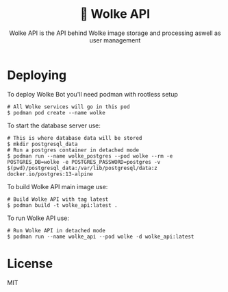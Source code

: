 <div align="center">
    <h1>💾 Wolke API</h1>
    Wolke API is the API behind Wolke image storage and processing aswell as user management
    <br>
    <br>
</div>

# Deploying

To deploy Wolke Bot you'll need podman with rootless setup

```
# All Wolke services will go in this pod
$ podman pod create --name wolke
```

To start the database server use:

```
# This is where database data will be stored
$ mkdir postgresql_data
# Run a postgres container in detached mode
$ podman run --name wolke_postgres --pod wolke --rm -e POSTGRES_DB=wolke -e POSTGRES_PASSWORD=postgres -v $(pwd)/postgresql_data:/var/lib/postgresql/data:z docker.io/postgres:13-alpine
```

To build Wolke API main image use:

```
# Build Wolke API with tag latest
$ podman build -t wolke_api:latest .
```

To run Wolke API use:

```
# Run Wolke API in detached mode
$ podman run --name wolke_api --pod wolke -d wolke_api:latest
```

# License
MIT